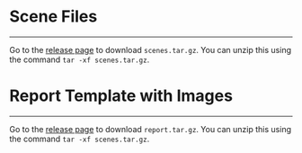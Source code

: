 # Scene Files
***************
Go to the [release page](https://github.com/cmu-15-468/scene-files/releases/tag/v0) to download `scenes.tar.gz`. You can unzip this using the command `tar -xf scenes.tar.gz`.

# Report Template with Images
***************
Go to the [release page](https://github.com/cmu-15-468/scene-files/releases/tag/v0.report) to download `report.tar.gz`. You can unzip this using the command `tar -xf scenes.tar.gz`.

